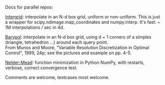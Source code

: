 Docs for parallel repos:

[Intergrid](http://denis-bz.github.com/docs/intergrid.html):
interpolate in an N-d box grid, uniform or non-uniform.
This is just a wrapper for scipy.ndimage.map_coordinates and numpy.interp.
It's fast: ~ 1M interpolations / sec in 4d.

[Barypol](http://denis-bz.github.com/docs/barypol.html):
interpolate in an N-d box grid, using d + 1 corners of a simplex
(triangle, tetrahedron ...) around each query point.  
From Munos and Moore,
"Variable Resolution Discretization in Optimal Control",
1999, 24p; see the pictures and example on pp. 4-5.

[Nelder-Mead](http://denis-bz.github.com/docs/Nelder-Mead-py.html):
function minimization in Python NumPy, with restarts, verbose,
correct convergence test.

Comments are welcome, testcases most welcome.


